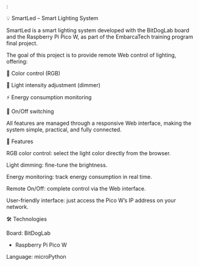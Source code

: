 :

💡 SmartLed – Smart Lighting System

SmartLed is a smart lighting system developed with the BitDogLab board and the Raspberry Pi Pico W, as part of the EmbarcaTech training program final project.

The goal of this project is to provide remote Web control of lighting, offering:

🌈 Color control (RGB)

🔆 Light intensity adjustment (dimmer)

⚡ Energy consumption monitoring

🔌 On/Off switching

All features are managed through a responsive Web interface, making the system simple, practical, and fully connected.

🚀 Features

RGB color control: select the light color directly from the browser.

Light dimming: fine-tune the brightness.

Energy monitoring: track energy consumption in real time.

Remote On/Off: complete control via the Web interface.

User-friendly interface: just access the Pico W’s IP address on your network.

🛠️ Technologies

Board: BitDogLab
 + Raspberry Pi Pico W

Language: microPython
